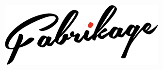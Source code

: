 <p align="center"><picture>
  <source media="(prefers-color-scheme: dark)" srcset="logo-alt.svg">
  <img alt="Fabrikage logo" src="logo.svg">
</picture></p>